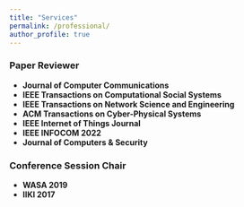 ```yaml
---
title: "Services"
permalink: /professional/
author_profile: true
---
```


### <i class="fa fa-fw fa-bookmark" aria-hidden="true"></i> Paper Reviewer
  * **Journal of Computer Communications** 
  * **IEEE Transactions on Computational Social Systems**
  * **IEEE Transactions on Network Science and Engineering**
  * **ACM Transactions on Cyber-Physical Systems**
  * **IEEE Internet of Things Journal**
  * **IEEE INFOCOM 2022**
  * **Journal of Computers & Security**

### <i class="fa fa-fw fa-handshake" aria-hidden="true"></i> Conference Session Chair
  * **WASA 2019** 
  * **IIKI 2017** 



